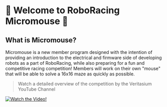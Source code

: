 # 🚧 Welcome to RoboRacing Micromouse 🚧
## What is Micromouse?
Micromouse is a new member program designed with the intention of providing an introduction to the electrical and firmware side of developing robots as a part of RoboRacing, while also preparing for a fun and competitive racing competition! Members will work on their own "mouse" that will be able to solve a 16x16 maze as quickly as possible.

> Watch a detailed overview of the competition by the Veritasium YouTube Channel

[![Watch the Video!](https://img.youtube.com/vi/ZMQbHMgK2rw/0.jpg)](https://www.youtube.com/watch?v=ZMQbHMgK2rw)
